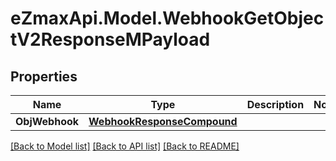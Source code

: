 
# eZmaxApi.Model.WebhookGetObjectV2ResponseMPayload

## Properties

Name | Type | Description | Notes
------------ | ------------- | ------------- | -------------
**ObjWebhook** | [**WebhookResponseCompound**](WebhookResponseCompound.md) |  | 

[[Back to Model list]](../README.md#documentation-for-models)
[[Back to API list]](../README.md#documentation-for-api-endpoints)
[[Back to README]](../README.md)

